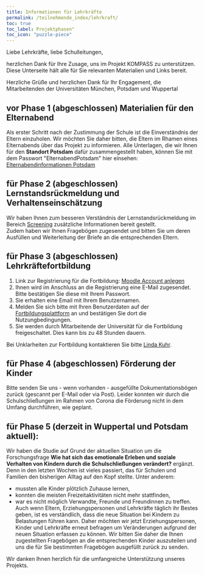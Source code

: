 ```yaml
---
title: Informationen für Lehrkräfte
permalink: /teilnehmende_index/lehrkraft/
toc: true
toc_label: Projektphasen"
toc_icon: "puzzle-piece"
---
```


Liebe Lehrkräfte,
liebe Schulleitungen,

herzlichen Dank für Ihre Zusage, uns im Projekt KOMPASS zu unterstützen. Diese Unterseite hält alle für Sie relevanten Materialien und Links bereit.

Herzliche Grüße und herzlichen Dank für Ihr Engagement,
die Mitarbeitenden der Universitäten München, Potsdam und Wuppertal

## vor Phase 1 (abgeschlossen) Materialien für den Elternabend
Als erster Schritt nach der Zustimmung der Schule ist die Einverständnis der Eltern einzuholen. Wir möchten Sie daher bitten, die Eltern im Rhamen eines Elternabends über das Projekt zu informieren.
Alle Unterlagen, die wir Ihnen für den **Standort Potsdam** dafür  zusammengestellt haben, können Sie mit dem Passwort "ElternabendPotsdam" hier einsehen: [Elternabendinformationen Potsdam](https://boxup.uni-potsdam.de/index.php/s/1HYu1DmvasEDx5F) 

## für Phase 2 (abgeschlossen) Lernstandsrückmeldung und Verhaltenseinschätzung  
Wir haben Ihnen zum besseren Verständnis der Lernstandsrückmeldung im Bereich [Screening](www.kompass-forschung.de/projektablauf/screening) zusätzliche Informationen bereit gestellt.  
Zudem haben wir Ihnen Fragebögen zugesendet und bitten Sie um deren Ausfüllen und Weiterleitung der Briefe an die entsprechenden Eltern.

## für Phase 3 (abgeschlossen) Lehrkräftefortbildung
1. Link zur Registrierung für die Fortbildung: [Moodle Account anlegen](https://www.uni-potsdam.de/db/zeik-portal/intern/moodle/anmeldung01.php)
2. Ihnen wird im Anschluss an die Registrierung eine E-Mail zugesendet. Bitte bestätigen Sie diese mit Ihrem Passwort.
3. Sie erhalten eine Email mit Ihrem Benutzernamen.
4. Melden Sie sich bitte mit Ihren Benutzerdaten auf der [Fortbildungsplattform](https://idp.uni-potsdam.de/idp/profile/SAML2/Redirect/SSO?execution=e2s1) an und bestätigen Sie dort die Nutzungbedingungen.
5. Sie werden durch Mitarbeitende der Universität für die Fortbildung freigeschaltet. Dies kann bis zu 48 Stunden dauern.

Bei Unklarheiten zur Fortbildung kontaktieren Sie bitte [Linda Kuhr](mailto:linda.kuhr@uni-potsdam.de).

## für Phase 4 (abgeschlossen) Förderung der Kinder
Bitte senden Sie uns - wenn vorhanden - ausgefüllte Dokumentationsbögen zurück (gescannt per E-Mail oder via Post). Leider konnten wir durch die Schulschließungen im Rahmen von Corona die Förderung nicht in dem Umfang durchführen, wie geplant.

## für Phase 5 (derzeit in Wuppertal und Potsdam aktuell):
Wir haben die Studie auf Grund der aktuellen Situation um die Forschungsfrage **Wie hat sich das emotionale Erleben und soziale Verhalten von Kindern durch die Schulschließungen verändert?** ergänzt.
Denn in den letzten Wochen ist vieles passiert, das für Schulen und Familien den bisherigen Alltag auf den Kopf stellte. Unter anderem:
-	mussten alle Kinder plötzlich Zuhause lernen, 
-	konnten die meisten Freizeitaktivitäten nicht mehr stattfinden,
-	war es nicht möglich Verwandte, Freunde und Freundinnen zu treffen.
Auch wenn Eltern, Erziehungspersonen und Lehrkräfte täglich ihr Bestes geben, ist es verständlich, dass die neue Situation bei Kindern zu Belastungen führen kann. Daher möchten wir jetzt Erziehungspersonen, Kinder und Lehrkräfte erneut befragen um Veränderungen aufgrund der neuen Situation erfassen zu können.
Wir bitten Sie daher die Ihnen zugestellten Fragebögen an die entsprechenden Kinder auszuteilen und uns die für Sie bestimmten Fragebögen ausgefüllt zurück zu senden.

Wir danken Ihnen herzlich für die umfangreiche Unterstützung unseres Projekts.

